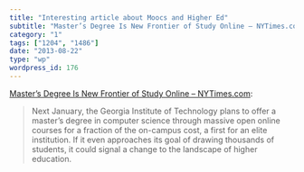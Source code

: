 ```yaml
---
title: "Interesting article about Moocs and Higher Ed"
subtitle: "Master’s Degree Is New Frontier of Study Online – NYTimes.com"
category: "1"
tags: ["1204", "1486"]
date: "2013-08-22"
type: "wp"
wordpress_id: 176
---
```

[Master’s Degree Is New Frontier of Study Online – NYTimes.com](http://www.nytimes.com/2013/08/18/education/masters-degree-is-new-frontier-of-study-online.html?_r=0):

> Next January, the Georgia Institute of Technology plans to offer a master’s degree in computer science through massive open online courses for a fraction of the on-campus cost, a first for an elite institution. If it even approaches its goal of drawing thousands of students, it could signal a change to the landscape of higher education.